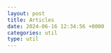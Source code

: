 ```yaml
---
layout: post
title: Articles
date: 2024-06-16 12:34:56 +0000
categories: util
type: util
---
```

<div class="util">
  <div id="listPre"></div>
  <p>&nbsp;</p>
    <ul id="list">
    </ul>
</div>
<style>
    #listPre a {
        font-weight: bold;
        font-size: 150%;
    }
    .site-header {
        display: none;
    }
</style>
<script src="/js/articles.js"></script>
